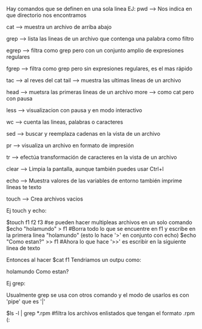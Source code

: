 Hay comandos que se definen en una sola linea 
EJ:
pwd --> Nos indica en que directorio nos encontramos

cat --> muestra un archivo de arriba abajo 

grep --> lista las lineas de un archivo que contenga una palabra como filtro 

egrep --> filtra como grep pero con un conjunto amplio de expresiones regulares 

fgrep --> filtra como grep pero sin expresiones regulares, es el mas rápido 

tac --> al reves del cat tail --> muestra las ultimas lineas de un archivo 

head --> muetsra las primeras lineas de un archivo more --> como cat pero con pausa 

less --> visualizacion con pausa y en modo interactivo 

wc --> cuenta las lineas, palabras o caracteres 

sed --> buscar y reemplaza cadenas en la vista de un archivo 

pr --> visualiza un archivo en formato de impresión 

tr --> efectúa transformación de caracteres en la vista de un archivo

clear --> Limpia la pantalla, aunque también puedes usar Ctrl+l

echo --> Muestra valores de las variables de entorno también imprime lineas te texto

touch --> Crea archivos vacios 

Ej touch y echo:

$touch f1 f2 f3 #se pueden hacer multipleas archivos en un solo comando 
$echo "holamundo" > f1 #Borra todo lo que se encuentre en f1 y escribe en la primera linea "holamundo" (esto lo hace '>' en conjunto con echo)
$echo "Como estan?" >> f1 #Ahora lo que hace '>>' es escribir en la siguiente linea de texto

Entonces al hacer 
$cat f1
Tendriamos un outpu como:

holamundo
Como estan?

Ej grep:

Usualmente grep se usa con otros comando y el modo de usarlos es con 'pipe' que es '|'

$ls -l | grep *.rpm #filtra los archivos enlistados que tengan el formato .rpm
(:
